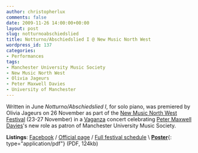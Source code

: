 ```yaml
---
author: christopherlux
comments: false
date: 2009-11-26 14:00:00+00:00
layout: post
slug: notturnoabschiedslied
title: Notturno/Abschiedslied I @ New Music North West
wordpress_id: 137
categories:
- Performances
tags:
- Manchester University Music Society
- New Music North West
- Olivia Jageurs
- Peter Maxwell Davies
- University of Manchester
---
```


Written in June _Notturno/Abschiedslied I_, for solo piano, was premiered by Olivia Jageurs on 26 November as part of the [New Music North West Festival](http://www.rncm.ac.uk/component/option,com_events/task,festival_view/id,32/Itemid,95/) (23-27 November) in a [Vaganza](http://www.vaganza.manchester.ac.uk/) concert celebrating [Peter Maxwell Davies](http://www.maxopus.com/)'s new role as patron of Manchester University Music Society.

**Listings**: [Facebook](http://www.facebook.com/event.php?eid=205837999858) / [Official page](http://www.arts.manchester.ac.uk/martinharriscentre/mhceventspage.php?eventid=722) / [Full festival schedule](http://www.rncm.ac.uk/component/option,com_events/task,festival_view/id,32/Itemid,95/) \\
[**Poster**](http://v1.chrisswithinbank.net/images/mums_invites_vaganza_poster.pdf){: type="application/pdf"} (PDF, 124kb)
